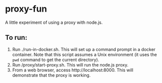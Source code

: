 # proxy-fun
A little experiment of using a proxy with node.js.

## To run:
1. Run ./run-in-docker.sh.  This will set up a command prompt in a docker container.  Note that this script assumes a Unix environment (it uses the `pwd` command to get the current directory).
2. Run /proxy/start-proxy.sh.  This will run the node.js proxy.
3. From a web browser, access http://localhost:8000.  This will demonstrate that the proxy is working.

